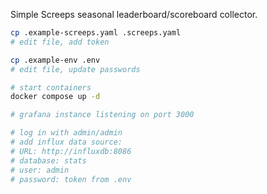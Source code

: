 Simple Screeps seasonal leaderboard/scoreboard collector.

```sh
cp .example-screeps.yaml .screeps.yaml
# edit file, add token

cp .example-env .env
# edit file, update passwords

# start containers
docker compose up -d

# grafana instance listening on port 3000

# log in with admin/admin
# add influx data source:
# URL: http://influxdb:8086
# database: stats
# user: admin
# password: token from .env
```
